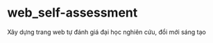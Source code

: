 # web_self-assessment
Xây dựng trang web tự đánh giá đại học nghiên cứu, đổi mới sáng tạo
